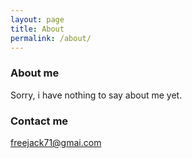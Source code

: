 ```yaml
---
layout: page
title: About
permalink: /about/
---
```


### About me

Sorry, i have nothing to say about me yet.

### Contact me

[freejack71@gmai.com](mailto:freejack71@gmai.com)

